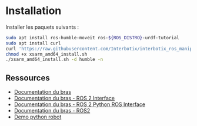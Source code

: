 # Installation

Installer les paquets suivants :

```bash
sudo apt install ros-humble-moveit ros-${ROS_DISTRO}-urdf-tutorial
sudo apt install curl
curl 'https://raw.githubusercontent.com/Interbotix/interbotix_ros_manipulators/main/interbotix_ros_xsarms/install/amd64/xsarm_amd64_install.sh' > xsarm_amd64_install.sh
chmod +x xsarm_amd64_install.sh
./xsarm_amd64_install.sh -d humble -n
```

## Ressources

- [Documentation du bras](https://docs.trossenrobotics.com/interbotix_xsarms_docs/index.html)
- [Documentation du bras - ROS 2 Interface](https://docs.trossenrobotics.com/interbotix_xsarms_docs/ros_interface/ros2.html)
- [Documentation du bras - ROS 2 Python ROS Interface](https://docs.trossenrobotics.com/interbotix_xsarms_docs/python_ros_interface.html)
- [Documentation du bras - ROS2](https://docs.trossenrobotics.com/interbotix_xsarms_docs/ros2_packages.html)
- [Demo python robot](https://docs.trossenrobotics.com/interbotix_xsarms_docs/ros2_packages/python_demos.html)